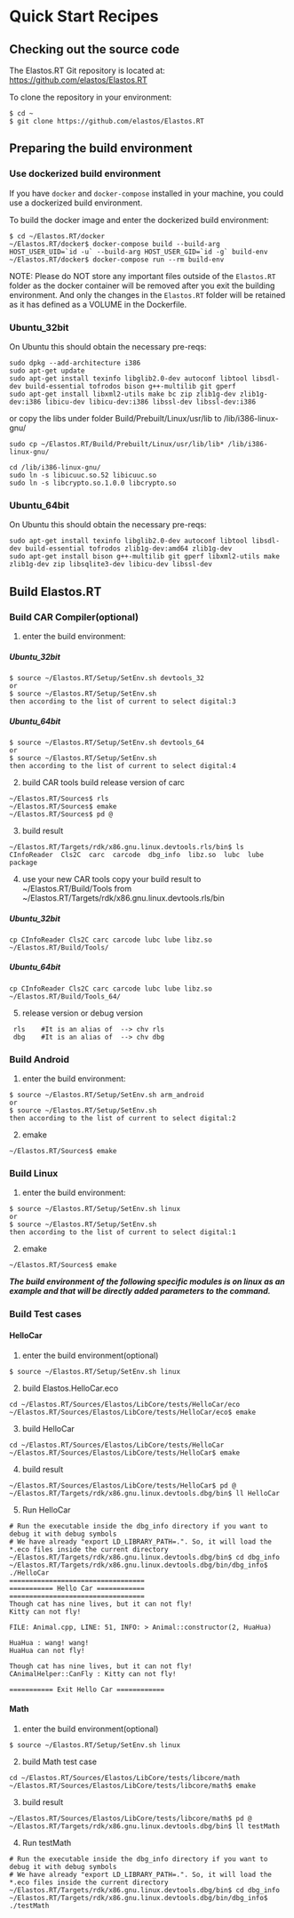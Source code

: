 # Quick Start Recipes

## Checking out the source code

The Elastos.RT Git repository is located
at: https://github.com/elastos/Elastos.RT

To clone the repository
in your environment:
```shell
$ cd ~
$ git clone https://github.com/elastos/Elastos.RT
```

## Preparing the build environment

### Use dockerized build environment

If you have `docker` and `docker-compose` installed in your machine, you could use a dockerized build environment.

To build the docker image and enter the dockerized build environment:
```
$ cd ~/Elastos.RT/docker
~/Elastos.RT/docker$ docker-compose build --build-arg HOST_USER_UID=`id -u` --build-arg HOST_USER_GID=`id -g` build-env
~/Elastos.RT/docker$ docker-compose run --rm build-env
```
NOTE: Please do NOT store any important files outside of the `Elastos.RT` folder as the docker container will be removed after you exit the building environment. And only the changes in the `Elastos.RT` folder will be retained as it has defined as a VOLUME in the Dockerfile.

### Ubuntu_32bit

On Ubuntu this should obtain the necessary pre-reqs:
```
sudo dpkg --add-architecture i386
sudo apt-get update
sudo apt-get install texinfo libglib2.0-dev autoconf libtool libsdl-dev build-essential tofrodos bison g++-multilib git gperf
sudo apt-get install libxml2-utils make bc zip zlib1g-dev zlib1g-dev:i386 libicu-dev libicu-dev:i386 libssl-dev libssl-dev:i386
```
or
copy the libs under folder Build/Prebuilt/Linux/usr/lib to /lib/i386-linux-gnu/
```
sudo cp ~/Elastos.RT/Build/Prebuilt/Linux/usr/lib/lib* /lib/i386-linux-gnu/

cd /lib/i386-linux-gnu/
sudo ln -s libicuuc.so.52 libicuuc.so
sudo ln -s libcrypto.so.1.0.0 libcrypto.so

```

### Ubuntu_64bit

On Ubuntu this should obtain the necessary pre-reqs:
```
sudo apt-get install texinfo libglib2.0-dev autoconf libtool libsdl-dev build-essential tofrodos zlib1g-dev:amd64 zlib1g-dev
sudo apt-get install bison g++-multilib git gperf libxml2-utils make zlib1g-dev zip libsqlite3-dev libicu-dev libssl-dev
```

## Build Elastos.RT

### Build CAR Compiler(optional)

1. enter the build environment:

##### Ubuntu_32bit
```
$ source ~/Elastos.RT/Setup/SetEnv.sh devtools_32
or
$ source ~/Elastos.RT/Setup/SetEnv.sh
then according to the list of current to select digital:3
```
##### Ubuntu_64bit
```
$ source ~/Elastos.RT/Setup/SetEnv.sh devtools_64
or
$ source ~/Elastos.RT/Setup/SetEnv.sh
then according to the list of current to select digital:4
```

2. build CAR tools
build release version of carc
```
~/Elastos.RT/Sources$ rls
~/Elastos.RT/Sources$ emake
~/Elastos.RT/Sources$ pd @
```

3. build result
```
~/Elastos.RT/Targets/rdk/x86.gnu.linux.devtools.rls/bin$ ls
CInfoReader  Cls2C  carc  carcode  dbg_info  libz.so  lubc  lube  package
```

4. use your new CAR tools
copy your build result to ~/Elastos.RT/Build/Tools
from ~/Elastos.RT/Targets/rdk/x86.gnu.linux.devtools.rls/bin
##### Ubuntu_32bit
```
cp CInfoReader Cls2C carc carcode lubc lube libz.so ~/Elastos.RT/Build/Tools/
```
##### Ubuntu_64bit
```
cp CInfoReader Cls2C carc carcode lubc lube libz.so ~/Elastos.RT/Build/Tools_64/
```

5. release version or debug version
```
 rls    #It is an alias of  --> chv rls
 dbg    #It is an alias of  --> chv dbg
```
### Build Android
1. enter the build environment:
```
$ source ~/Elastos.RT/Setup/SetEnv.sh arm_android
or
$ source ~/Elastos.RT/Setup/SetEnv.sh
then according to the list of current to select digital:2
```
2. emake
```
~/Elastos.RT/Sources$ emake
```
### Build Linux
1. enter the build environment:
```
$ source ~/Elastos.RT/Setup/SetEnv.sh linux
or
$ source ~/Elastos.RT/Setup/SetEnv.sh
then according to the list of current to select digital:1
```
2. emake
```
~/Elastos.RT/Sources$ emake
```

***The build environment of the following specific modules is on linux as an example and that will be directly added parameters to the command.***


### Build Test cases

#### HelloCar

1. enter the build environment(optional)
```
$ source ~/Elastos.RT/Setup/SetEnv.sh linux
```

2. build Elastos.HelloCar.eco
```
cd ~/Elastos.RT/Sources/Elastos/LibCore/tests/HelloCar/eco
~/Elastos.RT/Sources/Elastos/LibCore/tests/HelloCar/eco$ emake
```

3. build HelloCar
```
cd ~/Elastos.RT/Sources/Elastos/LibCore/tests/HelloCar
~/Elastos.RT/Sources/Elastos/LibCore/tests/HelloCar$ emake
```

4. build result
```
~/Elastos.RT/Sources/Elastos/LibCore/tests/HelloCar$ pd @
~/Elastos.RT/Targets/rdk/x86.gnu.linux.devtools.dbg/bin$ ll HelloCar
```

5. Run HelloCar
```
# Run the executable inside the dbg_info directory if you want to debug it with debug symbols
# We have already "export LD_LIBRARY_PATH=.". So, it will load the *.eco files inside the current directory
~/Elastos.RT/Targets/rdk/x86.gnu.linux.devtools.dbg/bin$ cd dbg_info
~/Elastos.RT/Targets/rdk/x86.gnu.linux.devtools.dbg/bin/dbg_info$ ./HelloCar
==================================
=========== Hello Car ============
==================================
Though cat has nine lives, but it can not fly!
Kitty can not fly!

FILE: Animal.cpp, LINE: 51, INFO: > Animal::constructor(2, HuaHua)

HuaHua : wang! wang!
HuaHua can not fly!

Though cat has nine lives, but it can not fly!
CAnimalHelper::CanFly : Kitty can not fly!

=========== Exit Hello Car ============
```

#### Math

1. enter the build environment(optional)
```
$ source ~/Elastos.RT/Setup/SetEnv.sh linux
```

2. build Math test case
```
cd ~/Elastos.RT/Sources/Elastos/LibCore/tests/libcore/math
~/Elastos.RT/Sources/Elastos/LibCore/tests/libcore/math$ emake
```

3. build result
```
~/Elastos.RT/Sources/Elastos/LibCore/tests/libcore/math$ pd @
~/Elastos.RT/Targets/rdk/x86.gnu.linux.devtools.dbg/bin$ ll testMath
```

4. Run testMath
```
# Run the executable inside the dbg_info directory if you want to debug it with debug symbols
# We have already "export LD_LIBRARY_PATH=.". So, it will load the *.eco files inside the current directory
~/Elastos.RT/Targets/rdk/x86.gnu.linux.devtools.dbg/bin$ cd dbg_info
~/Elastos.RT/Targets/rdk/x86.gnu.linux.devtools.dbg/bin/dbg_info$ ./testMath
```